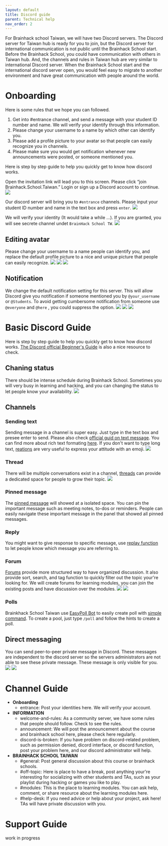```yaml
---
layout: default
title: Discord guide
parent: Technical help
nav_order: 2
---
```


For Brainhack school Taiwan, we will have two Discord servers. The Discord server for Taiwan hub is ready for you to join, but the Discord server for international communication is not public until the Brainhack School start. Before the Brainhack School, you could have communication with others in Taiwan hub. And, the channels and rules in Taiwan hub are very similar to international Discord server. When the Brainhack School start and the international discord server open, you would feel easy to migrate to another environment and have great communication with people around the world. 



# Onboarding
Here is some rules that we hope you can followed. 
1. Get into #entrance channel, and send a message with your student ID number and name. We will verify your identify through this information.
2. Please change your username to a name by which other can identify you. 
3. Please add a profile picture to your avatar so that people can easily recognize you in channels.
4. Please make sure you would get notification whenever new announcements were posted, or someone mentioned you.

Here is step by step guide to help you quickly get to know how discord works.

Open the invitation link will lead you to this screen. Please click “join Brainhack.School.Taiwan.” Login or sign up a Discord account to continue.
![](../../assets/discordguide/onboarding1.png)

Our discord server will bring you to `#entrance` channels. Please input your student ID number and name in the text box and press `enter`.
![](../../assets/discordguide/onboarding2.png)

We will verify your identity (It would take a while ...). If you are granted, you will see secrete channel undet `BrainHack School TW`.
![](../../assets/discordguide/onboarding3.png)

## Editing avatar
Please change your username to a name people can identify you, and replace the default profile picture to a nice and unique picture that people can easily recognize.
![](../../assets/discordguide/onboarding4.png)
![](../../assets/discordguide/onboarding5.png)
![](../../assets/discordguide/onboarding6.png)

## Notification
We change the default notification setting for this server. This will allow Discord give you notification if someone mentioned you by `@your_username` or `@Students`. To avoid getting cumbersome notification from someone use `@everyone` and `@here` , you could suppress the option.
![](../../assets/discordguide/notification1.png)
![](../../assets/discordguide/notification2.png)
![](../../assets/discordguide/notification3.png)

# Basic Discord Guide
Here is step by step guide to help you quickly get to know how discord works. [The Discord official Beginner's Guide](https://support.discord.com/hc/en-us/articles/360045138571-Beginner-s-Guide-to-Discord) is also a nice resource to check.

## Chaning status
There should be intense schedule during Brainhack School. Sometimes you will very busy in learning and hacking, and you can changing the status to let people know your availability.
![](../../assets/discordguide/onboarding7.png)

## Channels

### Sending text
Sending message in a channel is super easy. Just type in the text box and presee enter to send. Please also check [official guid on text message](https://support.discord.com/hc/en-us/articles/360034632292-Sending-Messages). You can find more about rich text formating [here](https://support.discord.com/hc/en-us/articles/210298617). If you don't want to type long text, [reations](https://support.discord.com/hc/en-us/articles/12102061808663-Reactions-and-Super-Reactions-FAQ) are very useful to express your attitude with an emoji.
![](../../assets/discordguide/channel1.png)

### Thread
There will be multiple conversations exist in a channel, [threads](https://support.discord.com/hc/en-us/articles/4403205878423) can provide a dedicated space for people to grow their topic. 
![](../../assets/discordguide/channel2.png)

### Pinned message
The [pinned message](https://support.discord.com/hc/en-us/articles/221421867-How-do-I-pin-messages-) will showed at a isolated space. You can pin the important message such as meeting notes, to-dos or reminders. People can easily navigate these important message in the panel that showed all pinned messages.

### Reply
You might want to give response to specific message, use [replay function](https://support.discord.com/hc/en-us/articles/360057382374-Replies-FAQ) to let people know which message you are referring to.

### Forum
[Forums](https://support.discord.com/hc/en-us/articles/6208479917079-Forum-Channels-FAQ) provide more structured way to have organized discussion. It also provide sort, search, and tag function to quickly filter out the topic your're looking for. We will create forums for learning modules, you can join the existing posts and have discussion over the modules.
![](../../assets/discordguide/channel4.png)
![](../../assets/discordguide/channel5.png)

### Polls
Brainkhack School Taiwan use [EasyPoll Bot](https://easypoll.bot/) to easily create poll with [simple command](https://wiki.easypoll.bot/commands/poll). To create a pool, just type `/poll` and follow the hints to create a poll.

## Direct messaging
You can send peer-to-peer private message in Discord. These messages are independent to the discord server so the servers administrators are not able to see these private message. These message is only visible for you.
![](../../assets/discordguide/message1.png)
![](../../assets/discordguide/message2.png)

# Channel Guide
- **Onboarding**
	- entrance: Post your identities here. We will verify your account.
- **INFORMATION**
	- welcome-and-rules: As a community server, we have some rules that people should follow. Check to see the rules.
	- announcement: We will post the announcement about the course and brainhack school here, please check here regularly.
	- discord-is-broken: If you have problem on discord-related problem, such as permission denied, dicord interface, or discord function, post your problem here, and our discord administrator will help.
- **BRAINHACK SCHOOL TAIWAN**
	- #general: Post general discussion about this course or brainhack schools.
	- #off-topic: Here is place to have a break, post anything your're interesting for socializing with other students and TAs, such as your playlist during hacking or games you like to play.
	- #modules: This is the place to learning modules. You can ask help, comment, or share resource about the learning modules here.
	- #help-desk: If you need advice or help about your project, ask here! TAs will have private discussion with you.

# Support Guide
work in progress